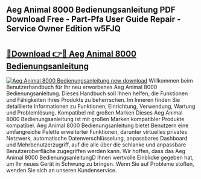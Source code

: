 ## Aeg Animal 8000 Bedienungsanleitung PDF Download Free - Part-Pfa User Guide Repair - Service Owner Edition w5FJQ

# <h2><a href="http://df2rh4.blite.top/?on=Aeg+Animal+8000+Bedienungsanleitung">🔗Download 👉🔴 Aeg Animal 8000 Bedienungsanleitung</a></h2>

[![Aeg Animal 8000 Bedienungsanleitung new download](https://i.imgur.com/lujVjoI.png)](http://df2rh4.blite.top/?on=Aeg+Animal+8000+Bedienungsanleitung)
Willkommen beim Benutzerhandbuch für Ihr neu erworbenes Aeg Animal 8000 Bedienungsanleitung. Dieses Handbuch soll Ihnen helfen, die Funktionen und Fähigkeiten Ihres Produkts zu beherrschen. Im Inneren finden Sie detaillierte Informationen zu Funktionen, Einrichtung, Verwendung, Wartung und Problemlösung. Kompatibel mit großen Marken Dieses Aeg Animal 8000 Bedienungsanleitung ist mit großen Marken kompatibler Produkte kompatibel. Aeg Animal 8000 Bedienungsanleitung bietet Benutzern eine umfangreiche Palette erweiterter Funktionen, darunter virtuelles privates Netzwerk, automatische Datenverschlüsselung, anpassbares Dashboard und Mehrbenutzerzugriff, auf die alle über die schlanke und anpassbare Benutzeroberfläche zugegriffen werden kann. Wir hoffen, dass das Aeg Animal 8000 BedienungsanleitungD Ihnen wertvolle Einblicke gegeben hat, um Ihr neues Gerät in Schwung zu bringen. Wenn Sie auf Probleme stoßen, wenden Sie sich an unseren Kundenservice.
